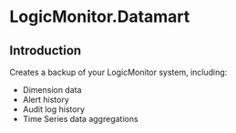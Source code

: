 # LogicMonitor.Datamart

## Introduction

Creates a backup of your LogicMonitor system, including:
- Dimension data
- Alert history
- Audit log history
- Time Series data aggregations
